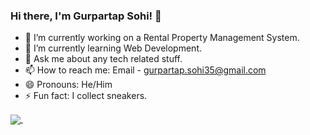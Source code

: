 ### Hi there, I'm Gurpartap Sohi! 👋

- 🔭 I’m currently working on a Rental Property Management System. 
- 🌱 I’m currently learning Web Development.
- 💬 Ask me about any tech related stuff.
- 📫 How to reach me: Email - gurpartap.sohi35@gmail.com
- 😄 Pronouns: He/Him
- ⚡ Fun fact: I collect sneakers.

<a href="https://github.com/g-sohi/g-sohi">
  <img align="center" src="https://github-readme-stats.vercel.app/api?username=g-sohi&&show_icons=true&title_color=ffffff&icon_color=bb2acf&text_color=daf7dc&bg_color=151515" />
</a>
<a href="https://github.com/g-sohi/g-sohi">
  <img align="https://github-readme-stats.vercel.app/api/top-langs/?username=g-sohi&&show_icons=true&title_color=ffffff&icon_color=bb2acf&text_color=daf7dc&bg_color=151515&layout=compact" />
</a>


